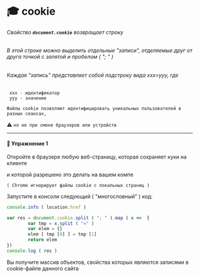 # :mortar_board: cookie

###### Свойство  **`document.cookie`**  возвращает  строку

###### В этой строке можно выделить отдельные "записи", отделяемые друг от друга точкой с запятой и пробелом  ( "; " )

###### Каждая "запись" представляет собой подстроку вида  xxx=yyy,   где
     xxx - идентификатор
     yyy - значение

`Файлы cookie позволяют идентифицировать уникальных пользователей в разных сеансах,`

:warning: `но не при смене браузеров или устройств`
***

#### 💼 Упражнение 1

Откройте в браузере любую веб-страницу, которая сохраняет куки на клиенте 

и которой разрешено это делать на вашем компе

`( Chrome игнорирует файлы cookie с локальных страниц )`

Запустите в консоли следующий ( "многословный" ) код:
```javascript
console.info ( location.href )

var res = document.cookie.split ( "; " ).map ( x =>  {
        var tmp = x.split ( "=" )
        var elem = {}
        elem [ tmp [0] ] = tmp [1]
        return elem
})
console.log ( res )
````
Вы получите массив объектов, свойства которых являются записями в cookie-файле данного сайта

